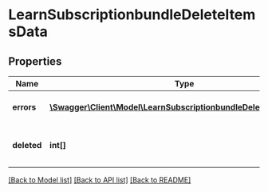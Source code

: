 # LearnSubscriptionbundleDeleteItemsData

## Properties
Name | Type | Description | Notes
------------ | ------------- | ------------- | -------------
**errors** | [**\Swagger\Client\Model\LearnSubscriptionbundleDeleteItemsErrors[]**](LearnSubscriptionbundleDeleteItemsErrors.md) | Errors during process | 
**deleted** | **int[]** | List with successfully deleted items | 

[[Back to Model list]](../README.md#documentation-for-models) [[Back to API list]](../README.md#documentation-for-api-endpoints) [[Back to README]](../README.md)



